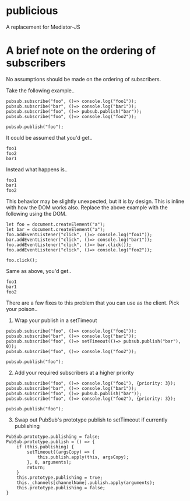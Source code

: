 # publicious
A replacement for Mediator-JS

# A brief note on the ordering of subscribers

No assumptions should be made on the ordering of subscribers.

Take the following example..

```
pubsub.subscribe("foo", ()=> console.log("foo1"));
pubsub.subscribe("bar", ()=> console.log("bar1"));
pubsub.subscribe("foo", ()=> pubsub.publish("bar"));
pubsub.subscribe("foo", ()=> console.log("foo2"));

pubsub.publish("foo");
```

It could be assumed that you'd get..

```
foo1
foo2
bar1
```

Instead what happens is..

```
foo1
bar1
foo2
```

This behavior may be slightly unexpected, but it is by design.
This is inline with how the DOM works also.
Replace the above example with the following using the DOM.

```
let foo = document.createElement("a");
let bar = document.createElement("a");
foo.addEventListener("click", ()=> console.log("foo1"));
bar.addEventListener("click", ()=> console.log("bar1"));
foo.addEventListener("click", ()=> bar.click());
foo.addEventListener("click", ()=> console.log("foo2"));

foo.click();
```

Same as above, you'd get..

```
foo1
bar1
foo2
```

There are a few fixes to this problem that you can use as the client.
Pick your poison..

1) Wrap your publish in a setTimeout
```
pubsub.subscribe("foo", ()=> console.log("foo1"));
pubsub.subscribe("bar", ()=> console.log("bar1"));
pubsub.subscribe("foo", ()=> setTimeout(()=> pubsub.publish("bar"), 0));
pubsub.subscribe("foo", ()=> console.log("foo2"));

pubsub.publish("foo");
```

2) Add your required subscribers at a higher priority
```
pubsub.subscribe("foo", ()=> console.log("foo1"), {priority: 3});
pubsub.subscribe("bar", ()=> console.log("bar1"));
pubsub.subscribe("foo", ()=> pubsub.publish("bar"));
pubsub.subscribe("foo", ()=> console.log("foo2"), {priority: 3});

pubsub.publish("foo");
```

3) Swap out PubSub's prototype publish to setTimeout if currently publishing
```
PubSub.prototype.publishing = false;
PubSub.prototype.publish = () => {
    if (this.publishing) {
        setTimeout((argsCopy) => {
            this.publish.apply(this, argsCopy);
        }, 0, arguments);
        return;
    }
    this.prototype.publishing = true;
    this._channels[channelName].publish.apply(arguments);
    this.prototype.publishing = false;
}
```
